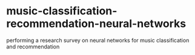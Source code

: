 # music-classification-recommendation-neural-networks
performing a research survey on neural networks for music classification and recommendation
